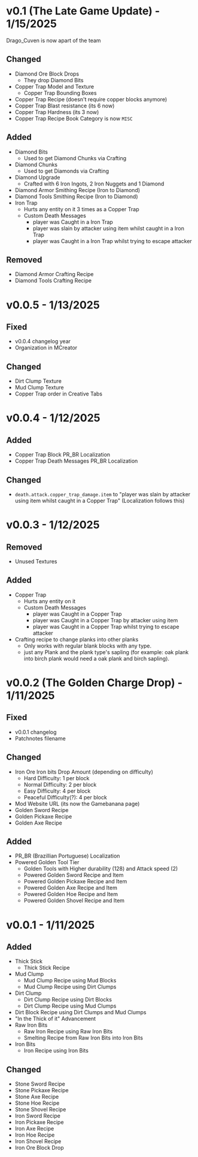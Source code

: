 # v0.1 (The Late Game Update) - 1/15/2025
Drago_Cuven is now apart of the team
## Changed
- Diamond Ore Block Drops
    - They drop Diamond Bits
- Copper Trap Model and Texture
    - Copper Trap Bounding Boxes
- Copper Trap Recipe (doesn't require copper blocks anymore)
- Copper Trap Blast resistance (its 6 now)
- Copper Trap Hardness (its 3 now)
- Copper Trap Recipe Book Category is now `MISC`
## Added
- Diamond Bits
    - Used to get Diamond Chunks via Crafting
- Diamond Chunks
    - Used to get Diamonds via Crafting
- Diamond Upgrade
    - Crafted with 6 Iron Ingots, 2 Iron Nuggets and 1 Diamond
- Diamond Armor Smithing Recipe (Iron to Diamond)
- Diamond Tools Smithing Recipe (Iron to Diamond)
- Iron Trap
    - Hurts any entity on it 3 times as a Copper Trap
    - Custom Death Messages
        - player was Caught in a Iron Trap
        - player was slain by attacker using item whilst caught in a Iron Trap
        - player was Caught in a Iron Trap whilst trying to escape attacker
## Removed
- Diamond Armor Crafting Recipe
- Diamond Tools Crafting Recipe

# v0.0.5 - 1/13/2025
## Fixed
- v0.0.4 changelog year
- Organization in MCreator
## Changed
- Dirt Clump Texture
- Mud Clump Texture
- Copper Trap order in Creative Tabs

# v0.0.4 - 1/12/2025
## Added
- Copper Trap Block PR_BR Localization
- Copper Trap Death Messages PR_BR Localization
## Changed
- `death.attack.copper_trap_damage.item` to "player was slain by attacker using item whilst caught in a Copper Trap" (Localization follows this)

# v0.0.3 - 1/12/2025
## Removed
- Unused Textures
## Added
- Copper Trap
    - Hurts any entity on it
    - Custom Death Messages
        - player was Caught in a Copper Trap
        - player was Caught in a Copper Trap by attacker using item
        - player was Caught in a Copper Trap whilst trying to escape attacker
- Crafting recipe to change planks into other planks
    - Only works with regular blank blocks with any type.
    - just any Plank and the plank type's sapling (for example: oak plank into birch plank would need a oak plank and birch sapling).

# v0.0.2 (The Golden Charge Drop) - 1/11/2025
## Fixed
- v0.0.1 changelog
- Patchnotes filename
## Changed
- Iron Ore Iron bits Drop Amount (depending on difficulty)
    - Hard Difficulty: 1 per block
    - Normal Difficulty: 2 per block
    - Easy Difficulty: 4 per block
    - Peaceful Difficulty(?): 4 per block
- Mod Website URL (its now the Gamebanana page)
- Golden Sword Recipe
- Golden Pickaxe Recipe
- Golden Axe Recipe
## Added
- PR_BR (Brazillian Portuguese) Localization
- Powered Golden Tool Tier
    - Golden Tools with Higher durability (128) and Attack speed (2)
    - Powered Golden Sword Recipe and Item
    - Powered Golden Pickaxe Recipe and Item
    - Powered Golden Axe Recipe and Item
    - Powered Golden Hoe Recipe and Item
    - Powered Golden Shovel Recipe and Item

# v0.0.1 - 1/11/2025
## Added
- Thick Stick
    - Thick Stick Recipe
- Mud Clump
    - Mud Clump Recipe using Mud Blocks
    - Mud Clump Recipe using Dirt Clumps
- Dirt Clump
    - Dirt Clump Recipe using Dirt Blocks
    - Dirt Clump Recipe using Mud Clumps
- Dirt Block Recipe using Dirt Clumps and Mud Clumps
- "In the Thick of it" Advancement
- Raw Iron Bits
    - Raw Iron Recipe using Raw Iron Bits
    - Smelting Recipe from Raw Iron Bits into Iron Bits
- Iron Bits
    - Iron Recipe using Iron Bits
## Changed
- Stone Sword Recipe
- Stone Pickaxe Recipe
- Stone Axe Recipe
- Stone Hoe Recipe
- Stone Shovel Recipe
- Iron Sword Recipe
- Iron Pickaxe Recipe
- Iron Axe Recipe
- Iron Hoe Recipe
- Iron Shovel Recipe
- Iron Ore Block Drop